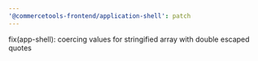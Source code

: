 ```yaml
---
'@commercetools-frontend/application-shell': patch
---
```


fix(app-shell): coercing values for stringified array with double escaped quotes
